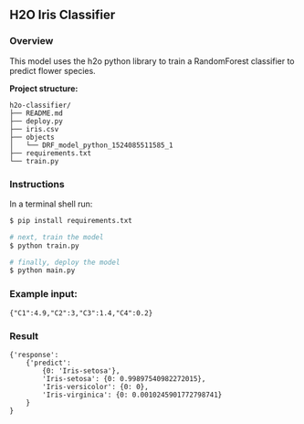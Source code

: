 ## H2O Iris Classifier
### Overview

This model uses the h2o python library to train a RandomForest classifier to predict flower species.

**Project structure:**

```
h2o-classifier/
├── README.md
├── deploy.py
├── iris.csv
├── objects
│   └── DRF_model_python_1524085511585_1
├── requirements.txt
└── train.py
```

### Instructions

In a terminal shell run:

```bash
$ pip install requirements.txt

# next, train the model
$ python train.py

# finally, deploy the model
$ python main.py
```

### Example input:

```
{"C1":4.9,"C2":3,"C3":1.4,"C4":0.2}
```

### Result

```
{'response': 
    {'predict': 
        {0: 'Iris-setosa'},
        'Iris-setosa': {0: 0.99897540982272015},
        'Iris-versicolor': {0: 0},
        'Iris-virginica': {0: 0.0010245901772798741}
    }
}
```